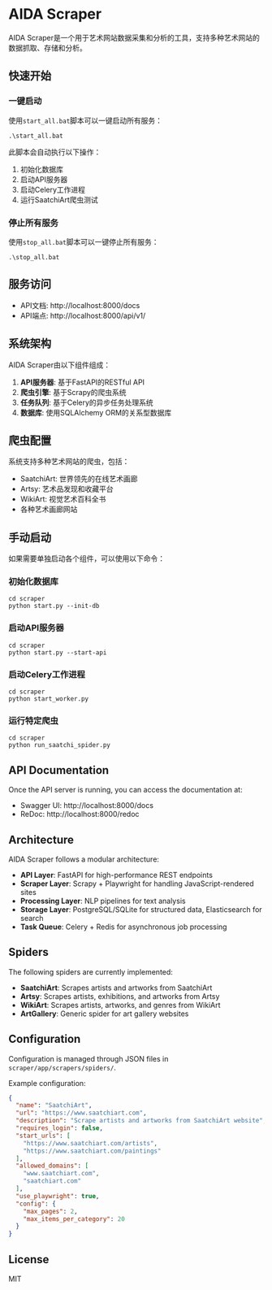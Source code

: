 # AIDA Scraper

AIDA Scraper是一个用于艺术网站数据采集和分析的工具，支持多种艺术网站的数据抓取、存储和分析。

## 快速开始

### 一键启动

使用`start_all.bat`脚本可以一键启动所有服务：

```
.\start_all.bat
```

此脚本会自动执行以下操作：
1. 初始化数据库
2. 启动API服务器
3. 启动Celery工作进程
4. 运行SaatchiArt爬虫测试

### 停止所有服务

使用`stop_all.bat`脚本可以一键停止所有服务：

```
.\stop_all.bat
```

## 服务访问

- API文档: http://localhost:8000/docs
- API端点: http://localhost:8000/api/v1/

## 系统架构

AIDA Scraper由以下组件组成：

1. **API服务器**: 基于FastAPI的RESTful API
2. **爬虫引擎**: 基于Scrapy的爬虫系统
3. **任务队列**: 基于Celery的异步任务处理系统
4. **数据库**: 使用SQLAlchemy ORM的关系型数据库

## 爬虫配置

系统支持多种艺术网站的爬虫，包括：

- SaatchiArt: 世界领先的在线艺术画廊
- Artsy: 艺术品发现和收藏平台
- WikiArt: 视觉艺术百科全书
- 各种艺术画廊网站

## 手动启动

如果需要单独启动各个组件，可以使用以下命令：

### 初始化数据库
```
cd scraper
python start.py --init-db
```

### 启动API服务器
```
cd scraper
python start.py --start-api
```

### 启动Celery工作进程
```
cd scraper
python start_worker.py
```

### 运行特定爬虫
```
cd scraper
python run_saatchi_spider.py
```

## API Documentation

Once the API server is running, you can access the documentation at:

- Swagger UI: http://localhost:8000/docs
- ReDoc: http://localhost:8000/redoc

## Architecture

AIDA Scraper follows a modular architecture:

- **API Layer**: FastAPI for high-performance REST endpoints
- **Scraper Layer**: Scrapy + Playwright for handling JavaScript-rendered sites
- **Processing Layer**: NLP pipelines for text analysis
- **Storage Layer**: PostgreSQL/SQLite for structured data, Elasticsearch for search
- **Task Queue**: Celery + Redis for asynchronous job processing

## Spiders

The following spiders are currently implemented:

- **SaatchiArt**: Scrapes artists and artworks from SaatchiArt
- **Artsy**: Scrapes artists, exhibitions, and artworks from Artsy
- **WikiArt**: Scrapes artists, artworks, and genres from WikiArt
- **ArtGallery**: Generic spider for art gallery websites

## Configuration

Configuration is managed through JSON files in `scraper/app/scrapers/spiders/`.

Example configuration:

```json
{
  "name": "SaatchiArt",
  "url": "https://www.saatchiart.com",
  "description": "Scrape artists and artworks from SaatchiArt website",
  "requires_login": false,
  "start_urls": [
    "https://www.saatchiart.com/artists",
    "https://www.saatchiart.com/paintings"
  ],
  "allowed_domains": [
    "www.saatchiart.com",
    "saatchiart.com"
  ],
  "use_playwright": true,
  "config": {
    "max_pages": 2,
    "max_items_per_category": 20
  }
}
```

## License

MIT 